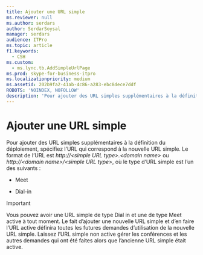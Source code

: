 ```yaml
---
title: Ajouter une URL simple
ms.reviewer: null
ms.author: serdars
author: SerdarSoysal
manager: serdars
audience: ITPro
ms.topic: article
f1.keywords:
  - CSH
ms.custom:
  - ms.lync.tb.AddSimpleUrlPage
ms.prod: skype-for-business-itpro
ms.localizationpriority: medium
ms.assetid: 202b9fa2-41ab-4c86-a283-ebc8dece7ddf
ROBOTS: 'NOINDEX, NOFOLLOW'
description: 'Pour ajouter des URL simples supplémentaires à la définition du déploiement, spécifiez l’URL qui correspond à la nouvelle URL simple.'
---
```


# <a name="add-simple-url"></a>Ajouter une URL simple
 
Pour ajouter des URL simples supplémentaires à la définition du déploiement, spécifiez l’URL qui correspond à la nouvelle URL simple. Le format de l’URL est  _http://\<simple URL type\>.\<domain name\>_ ou _http://\<domain name\>/\<simple URL type\>_, où le type d’URL simple est l’un des suivants :
  
- Meet
    
- Dial-in
    
> [!IMPORTANT]
> Vous pouvez avoir une URL simple de type Dial in et une de type Meet active à tout moment. Le fait d’ajouter une nouvelle URL simple et d’en faire l’URL active définira toutes les futures demandes d’utilisation de la nouvelle URL simple. Laissez l’URL simple non active gérer les conférences et les autres demandes qui ont été faites alors que l’ancienne URL simple était active. 
  


